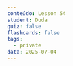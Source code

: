 ```yaml
---
conteúdo: Lesson 54
student: Duda
quiz: false
flashcards: false
tags:
  - private
data: 2025-07-04
---
```

